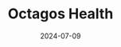 ---  
layout: startup_page  
title: "Octagos Health"  
id: "octagoshealth.com"  
permalink: "/octagoshealthoctagoshealth.com07092024/"  
website: "https://www.octagoshealth.com/"  
funding_round: "Series B"  
funding_amount: "$43M"  
investors: "Morgan Stanley Expansion Capital, Mucker Capital"  
about: "Octagos Health provides an AI-driven platform for continuous monitoring and data analysis of patients with cardiac devices. Its proprietary technology, Atlas AI, ensures high accuracy in detecting clinically relevant events, automating physician workflows, and improving patient outcomes. The platform seamlessly integrates with EHRs and offers customizable reporting features."  
markets: "Healthtech, AI, Medical Device, Software, Hospitals and Health Care, Medical Records Systems, Other Healthcare Services, Other Healthcare Technology Systems"  
hq: "Houston, Texas, United States"  
founded_year: "2020"  
linkedin: "https://www.linkedin.com/company/octagoshealthinc"  
twitter: "https://twitter.com/octagoshealth/"  
instagram: ""  
facebook: "https://www.facebook.com/octagoshealth/"  
crunchbase: "https://www.crunchbase.com/organization/octagos-health"  
pitchbook: "https://pitchbook.com/profiles/company/471766-33"  

date_display: "09-Jul-2024"  
date: "2024-07-09"

# SEO Optimization  
meta_title: "Octagos Health - Series B Funding ($43M)"  
meta_description: "Octagos Health, Octagos Health provides an AI-driven platform for continuous monitoring and data analysis of patients with cardiac devices. Its proprietary technology..."  
meta_keywords: "Octagos Health, Healthtech, AI, Medical Device, Software, Hospitals and Health Care, Medical Records Systems, Other Healthcare Services, Other Healthcare Technology Systems, Series B funding"  
canonical_url: "https://startup.projectstartups.com/octagoshealthoctagoshealth.com07092024/"  
---